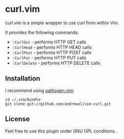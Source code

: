 # curl.vim

curl.vim is a simple wrapper to use curl from within Vim.

It provides the following commands:

* `:CurlGet` - performs HTTP GET calls
* `:CurlHead` - performs HTTP HEAD calls
* `:CurlPost` - performs HTTP POST calls
* `:CurlPut` - performs HTTP PUT calls
* `:CurlDelete` - performs HTTP DELETE calls

## Installation

I recommend using [pathogen.vim](https://github.com/tpope/vim-pathogen):

    cd ~/.vim/bundle
    git clone git://github.com/andrmuel/vim-curl.git

## License

Feel free to use this plugin under GNU GPL conditions.
